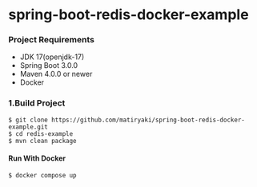 # spring-boot-redis-docker-example

### Project Requirements

* JDK 17(openjdk-17)
* Spring Boot 3.0.0
* Maven 4.0.0 or newer
* Docker


### 1.Build Project

    $ git clone https://github.com/matiryaki/spring-boot-redis-docker-example.git
    $ cd redis-example
    $ mvn clean package

#### Run With Docker

    $ docker compose up
